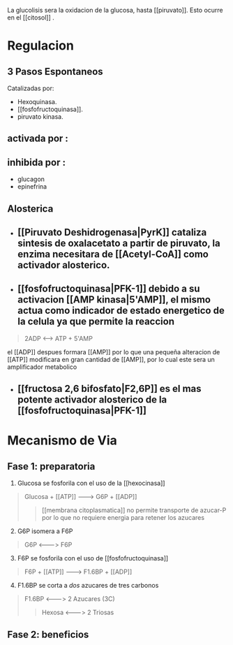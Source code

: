 La glucolisis sera la oxidacion de la glucosa, hasta [[piruvato]]. Esto ocurre en el [[citosol]] . 

# Regulacion

## 3 Pasos Espontaneos 
Catalizadas por:
- Hexoquinasa.
- [[fosfofructoquinasa]].
- piruvato kinasa.

## activada por :
## inhibida por :
- glucagon
- epinefrina

## Alosterica
- ## [[Piruvato Deshidrogenasa|PyrK]] cataliza sintesis de oxalacetato a partir de piruvato, la enzima necesitara de [[Acetyl-CoA]] como activador alosterico.
- ## [[fosfofructoquinasa|PFK-1]] debido a su activacion [[AMP kinasa|5'AMP]], el mismo actua como indicador de estado energetico de la celula ya que permite la reaccion
 > 2ADP <--> ATP + 5'AMP
 
   el [[ADP]] despues formara [[AMP]] por lo que una pequeña alteracion de [[ATP]] modificara en gran cantidad de [[AMP]], por lo cual este sera un amplificador metabolico 

- ## [[fructosa 2,6 bifosfato|F2,6P]] es el mas potente activador alosterico de la [[fosfofructoquinasa|PFK-1]] 
# Mecanismo de Via
## Fase 1: preparatoria
1. Glucosa se fosforila con el uso de la [[hexocinasa]]
> Glucosa + [[ATP]] ---> G6P + [[ADP]]
>> [[membrana citoplasmatica]] no permite transporte de azucar-P por lo que no requiere energia para retener los azucares
2. G6P isomera a F6P 
> G6P <---> F6P
3. F6P se fosforila con el uso de [[fosfofructoquinasa]]
> F6P + [[ATP]] ---> F1.6BP + [[ADP]]
4. F1.6BP se corta a *dos* azucares de tres carbonos
> F1.6BP <---> 2 Azucares (3C)
>> Hexosa <---> 2 Triosas

## Fase 2: beneficios
